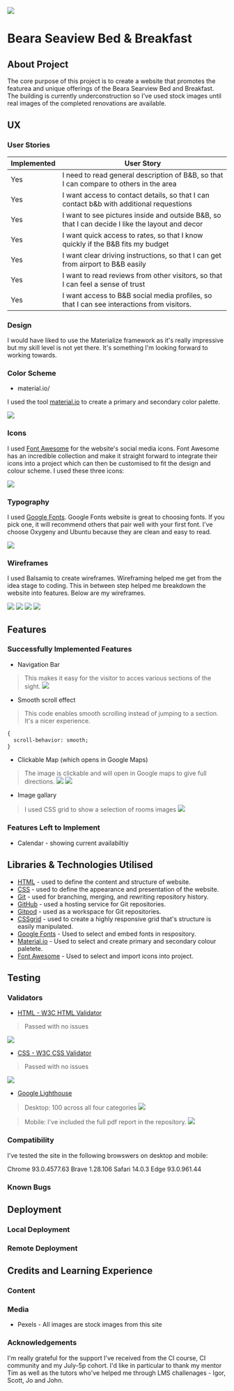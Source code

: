 ![](assets/images/responsivepreview.png)
# Beara Seaview Bed & Breakfast

## About Project
The core purpose of this project is to create a website that promotes the featurea and unique offerings of the Beara Searview Bed and Breakfast. The building is currently underconstruction so I've used stock images until real images of the completed renovations are available. 

## UX

### User Stories
                    
Implemented  | User Story
------------- | -------------
Yes  | I need to read general description of B&B, 	so that I can compare to others in the area
Yes  | I want access to contact details, 	so that I can contact b&b with additional requestions
Yes  | I want to see pictures inside and outside B&B, 	so that I can decide I like the layout and decor
Yes  | I want quick access to rates,	so that I know quickly if the B&B fits my budget
Yes  | I want clear driving instructions, 	so that I can get from airport to B&B easily
Yes | I want to read reviews from other visitors, 	so that I can feel a sense of trust 
Yes  | I want access to B&B social media profiles, 	so that I can see interactions from visitors.

### Design
I would have liked to use the Materialize framework as it's really impressive but my skill level is not yet there. It's something I'm looking forward to working towards.

### Color Scheme

* material.io/

I used the tool [material.io](https://material.io/resources/color/#!/?view.left=1&view.right=1&primary.color=D1C4E9&secondary.color=BBDEFB&secondary.text.color=000000&primary.text.color=0a0a0a) to create a primary and secondary color palette.

![](assets/images/colorpalette.png)

### Icons

I used [Font Awesome](x) for the website's social media icons. Font Awesome has an incredible collection and make it straight forward to integrate their icons into a project which can then be customised to fit the design and colour scheme. I used these three icons:

![](assets/images/socialmediaicons.png)

### Typography

I used [Google Fonts](https://fonts.google.com/share?selection.family=Oxygen|Ubuntu). Google Fonts website is great to choosing fonts. If you pick one, it will recommend others that pair well with your first font. I've choose Oxygeny and Ubuntu because they are clean and easy to read.

![](assets/images/googlefonts.png)

### Wireframes

I used Balsamiq to create wireframes. Wireframing helped me get from the idea stage to coding. This in between step helped me breakdown the website into features. Below are my wireframes.

![](assets/images/wireframe1.png)
![](assets/images/wireframe2.png)
![](assets/images/wireframe3.png)
![](assets/images/wireframe4.png)

## Features

### Successfully Implemented Features
* Navigation Bar
>This makes it easy for the visitor to acces various sections of the sight. 
![](assets/images/navigationbar.png)

* Smooth scroll effect
>This code enables smooth scrolling instead of jumping to a section. It's a nicer experience. 
```html 
{
  scroll-behavior: smooth;  
}
```
* Clickable Map (which opens in Google Maps)
>The image is clickable and will open in Google maps to give full directions. 
![](assets/images/mapsbeforeclick.png)
![](assets/images/googlemaps.png)

* Image gallary
>I used CSS grid to show a selection of rooms images
![](assets/images/imagegallery.png)


### Features Left to Implement
* Calendar - showing current availabiltiy

## Libraries & Technologies Utilised
* [HTML](https://developer.mozilla.org/en-US/docs/Glossary/HTML5) - used to define the content and structure of website.
* [CSS](https://developer.mozilla.org/en-US/docs/Web/CSS) - used to define the appearance and presentation of the website.
* [Git](https://www.atlassian.com/git) - used for branching, merging, and rewriting repository history.
* [GitHub](https://github.com/) - used a hosting service for Git repositories.
* [Gitpod](https://gitpod.io/) - used as a workspace for Git repositories.
* [CSSgrid](https://developer.mozilla.org/en-US/docs/Web/CSS/CSS_Grid_Layout) - used to create a highly responsive grid that's structure is easily manipulated.
* [Google Fonts](https://fonts.google.com/share?selection.family=Oxygen%7CUbuntu) - Used to select and embed fonts in respository.
* [Material.io](https://material.io/resources/color/#!/?view.left=1&view.right=1&primary.color=D1C4E9&secondary.color=BBDEFB&secondary.text.color=000000&primary.text.color=0a0a0a) - Used to select and create primary and secondary colour paletete.
* [Font Awesome](https://fontawesome.com/) - Used to select and import icons into project.



## Testing
### Validators

* [HTML - W3C HTML Validator](https://validator.w3.org/)
> Passed with no issues

![](assets/images/htmlvalidation.png)

* [CSS - W3C CSS Validator](https://jigsaw.w3.org/css-validator/)
> Passed with no issues

![](assets/images/cssvalidation.png)

* [Google Lighthouse](https://developers.google.com/web/tools/lighthouse)
> Desktop: 100 across all four categories 
![](assets/images/lighthousedesktop.png)

> Mobile: I've included the full pdf report in the repository.
![](assets/images/lighthousemobile.png)


### Compatibility

I've tested the site in the following browswers on desktop and mobile:

Chrome 93.0.4577.63
Brave 1.28.106
Safari 14.0.3
Edge 93.0.961.44

### Known Bugs

## Deployment
### Local Deployment
### Remote Deployment

## Credits and Learning Experience

### Content

### Media

* Pexels - All images are stock images from this site

### Acknowledgements
I'm really grateful for the support I've received from the CI course, CI community and my July-5p cohort. I'd like in particular to thank my mentor Tim as well as the tutors who've helped me through LMS challenages - Igor, Scott, Jo and John. 

